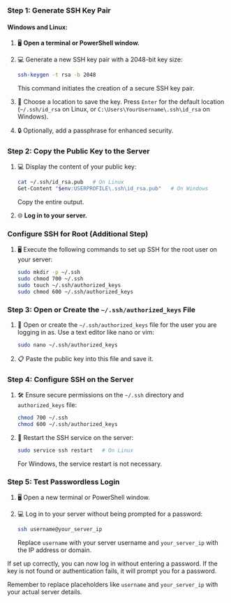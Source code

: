 
### Step 1: Generate SSH Key Pair

#### Windows and Linux:

1. 🖥️ **Open a terminal or PowerShell window.**

2. 💻 Generate a new SSH key pair with a 2048-bit key size:
   ```bash
   ssh-keygen -t rsa -b 2048
   ```
   This command initiates the creation of a secure SSH key pair.

3. 📂 Choose a location to save the key. Press `Enter` for the default location (`~/.ssh/id_rsa` on Linux, or `C:\Users\YourUsername\.ssh\id_rsa` on Windows).

4. 🔒 Optionally, add a passphrase for enhanced security.

### Step 2: Copy the Public Key to the Server

1. 💻 Display the content of your public key:
   ```bash
   cat ~/.ssh/id_rsa.pub   # On Linux
   Get-Content "$env:USERPROFILE\.ssh\id_rsa.pub"   # On Windows
   ```
   Copy the entire output.

2. 🌐 **Log in to your server.**

###  Configure SSH for Root (Additional Step)

1. 🖥️ Execute the following commands to set up SSH for the root user on your server:
   ```bash
   sudo mkdir -p ~/.ssh
   sudo chmod 700 ~/.ssh
   sudo touch ~/.ssh/authorized_keys
   sudo chmod 600 ~/.ssh/authorized_keys

   ```

### Step 3: Open or Create the `~/.ssh/authorized_keys` File

1. 📝 Open or create the `~/.ssh/authorized_keys` file for the user you are logging in as. Use a text editor like nano or vim:
   ```bash
   sudo nano ~/.ssh/authorized_keys
   ```

2. 📋 Paste the public key into this file and save it.

### Step 4: Configure SSH on the Server

1. 🛠️ Ensure secure permissions on the `~/.ssh` directory and `authorized_keys` file:
   ```bash
   chmod 700 ~/.ssh
   chmod 600 ~/.ssh/authorized_keys
   ```

2. 🔄 Restart the SSH service on the server:
   ```bash
   sudo service ssh restart   # On Linux
   ```
   For Windows, the service restart is not necessary.

### Step 5: Test Passwordless Login

1. 🖥️ Open a new terminal or PowerShell window.

2. 💻 Log in to your server without being prompted for a password:
   ```bash
   ssh username@your_server_ip
   ```
   Replace `username` with your server username and `your_server_ip` with the IP address or domain.

If set up correctly, you can now log in without entering a password. If the key is not found or authentication fails, it will prompt you for a password.

Remember to replace placeholders like `username` and `your_server_ip` with your actual server details.
